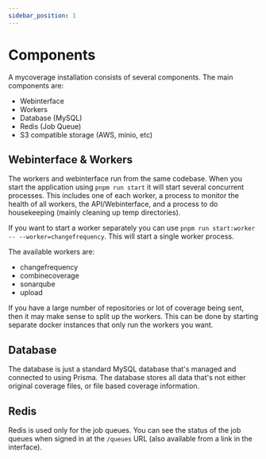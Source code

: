 ```yaml
---
sidebar_position: 1
---
```


# Components

A mycoverage installation consists of several components. The main components are:

- Webinterface
- Workers
- Database (MySQL)
- Redis (Job Queue)
- S3 compatible storage (AWS, minio, etc)

## Webinterface & Workers

The workers and webinterface run from the same codebase. When you start the application using `pnpm run start` it will start several concurrent processes. This includes one of each worker, a process to monitor the health of all workers, the API/Webinterface, and a process to do housekeeping (mainly cleaning up temp directories).

If you want to start a worker separately you can use `pnpm run start:worker -- --worker=changefrequency`. This will start a single worker process.

The available workers are:

- changefrequency
- combinecoverage
- sonarqube
- upload

If you have a large number of repositories or lot of coverage being sent, then it may make sense to split up the workers. This can be done by starting separate docker instances that only run the workers you want.

## Database

The database is just a standard MySQL database that's managed and connected to using Prisma. The database stores all data that's not either original coverage files, or file based coverage information.

## Redis

Redis is used only for the job queues. You can see the status of the job queues when signed in at the `/queues` URL (also available from a link in the interface).
